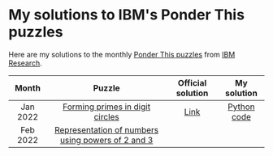 # My solutions to IBM's Ponder This puzzles

Here are my solutions to the monthly [Ponder This puzzles](https://research.ibm.com/haifa/ponderthis/) from [IBM Research](https://research.ibm.com).

| Month | Puzzle | Official solution | My solution |
| :---: | :---:  | :---:             | :---:       |
| Jan 2022 | [Forming primes in digit circles](https://research.ibm.com/haifa/ponderthis/challenges/January2022.html) | [Link](https://research.ibm.com/haifa/ponderthis/solutions/January2022.html) | [Python code](./2022-01) |
| Feb 2022 | [Representation of numbers using powers of 2 and 3](https://research.ibm.com/haifa/ponderthis/challenges/February2022.html) | | |

